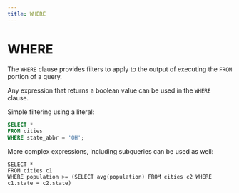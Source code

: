```yaml
---
title: WHERE
---
```


# WHERE

The `WHERE` clause provides filters to apply to the output of executing the
`FROM` portion of a query.

Any expression that returns a boolean value can be used in the `WHERE` clause.

Simple filtering using a literal:

```sql
SELECT *
FROM cities
WHERE state_abbr = 'OH';
```

More complex expressions, including subqueries can be used as well:

```
SELECT *
FROM cities c1
WHERE population >= (SELECT avg(population) FROM cities c2 WHERE c1.state = c2.state)
```
